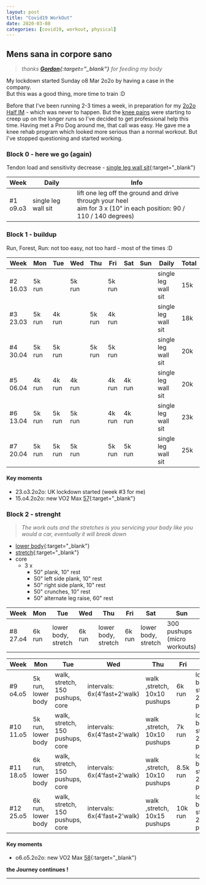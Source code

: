 ```yaml
---
layout: post
title: "Covid19 WorkOut"
date: 2020-03-08
categories: [covid19, workout, physical]
---
```



## Mens sana in corpore sano

> _thanks **[Gordon](https://twitter.com/gbrett85){:target="_blank"}** for feeding my body_

My lockdown started Sunday o8 Mar 2o2o by having a case in the company.  
But this was a good thing, more time to train :D

Before that I've been running 2-3 times a week, in preparation for my [2o2o Half IM](/2020/half_im.html) - which was never to happen. But the [knee pains](/2019/03_57_22.html) were starting to creep up on the longer runs so I've decided to get professional help this time. Having met a Pro Dog around me, that call was easy. He gave me a knee rehab program which looked more serious than a normal workout. But I've stopped questioning and started working.


### Block 0 - here we go (again)

Tendon load and sensitivity decrease - [single leg wall sit](/pic/slws.jpeg){:target="_blank"}

| Week | Daily | Info |
|------|-------|------|
| #1 <br/> o9.o3 | single leg wall sit | lift one leg off the ground and drive through your heel<br/>aim for 3 x (10" in each position: 90 / 110 / 140 degrees) |


### Block 1 - buildup

Run, Forest, Run: not too easy, not too hard - most of the times :D

| Week | Mon | Tue | Wed | Thu | Fri | Sat | Sun | Daily | Total |
|------|-----|-----|-----|-----|-----|-----|-----|-------|------|
| #2 <br/> 16.03 | 5k run | | 5k run | | 5k run | | | single leg wall sit | 15k |
| #3 <br/> 23.03 | 5k run | 4k run | | 5k run | 4k run | | | single leg wall sit | 18k |
| #4 <br/> 30.04 | 5k run | 5k run | | 5k run | 5k run | | | single leg wall sit | 20k |
| #5 <br/> 06.04 | 4k run | 4k run | 4k run | | 4k run | 4k run | | single leg wall sit | 20k |
| #6 <br/> 13.04 | 5k run | 5k run | 5k run | | 4k run | 4k run | | single leg wall sit | 23k |
| #7 <br/> 20.04 | 5k run | 5k run | 5k run | | 5k run | 5k run | | single leg wall sit | 25k |

#### Key moments
- 23.o3.2o2o: UK lockdown started (week #3 for me)
- 15.o4.2o2o: new VO2 Max [57](/pic/vo2max-57.jpeg){:target="_blank"}


### Block 2 - strenght

> _The work outs and the stretches is you servicing your body like you would a car, eventually it will break down_

- [lower body](/pic/legs-1.jpeg){:target="_blank"}
- [stretch](/pic/mobility.jpeg){:target="_blank"}
- core
  - 3 x
    - 50" plank, 10" rest
    - 50" left side plank, 10" rest
    - 50" right side plank, 10" rest
    - 50" crunches, 10" rest
    - 50" alternate leg raise, 60" rest

| Week | Mon | Tue | Wed | Thu | Fri | Sat | Sun |
|------|-----|-----|-----|-----|-----|-----|-----|
| #8 <br/> 27.o4 | 6k run | lower body, stretch | 6k run | lower body, stretch | 6k run | lower body, stretch | 300 pushups (micro workouts) | 

| Week | Mon | Tue | Wed | Thu | Fri | Sat | Sun |
|------|-----|-----|-----|-----|-----|-----|-----|
| #9 <br/> o4.o5 | 5k run, lower body | walk, stretch, 150 pushups, core | intervals: 6x(4'fast+2'walk) | walk ,stretch, 10x10 pushups | 6k run | lower body, stretch, 200 pushups | 30' easy run |
| #10 <br/> 11.o5 | 5k run, lower body | walk, stretch, 150 pushups, core | intervals: 6x(4'fast+2'walk) | walk ,stretch, 10x10 pushups | 7k run | lower body, stretch, 200 pushups | 30' easy run |
| #11 <br/> 18.o5 | 6k run, lower body | walk, stretch, 150 pushups, core | intervals: 6x(4'fast+2'walk) | walk ,stretch, 10x10 pushups | 8.5k run | lower body, stretch, 200 pushups | 30' easy run |
| #12 <br/> 25.o5 | 6k run, lower body | walk, stretch, 150 pushups, core | intervals: 6x(4'fast+2'walk) | walk ,stretch, 10x15 pushups | 10k run | lower body, stretch, 200 pushups | |


#### Key moments
- o6.o5.2o2o: new VO2 Max [58](/pic/vo2max-58.jpeg){:target="_blank"}


**the Journey continues !**

---
